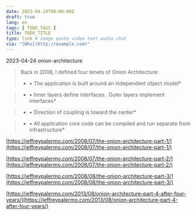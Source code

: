 ```yaml
---
date: 2023-04-24T00:00:00Z
draft: true
lang: en
tags: [ TODO_TAGS ]
title: TODO_TITLE
type: link # image quote video text audio chat
via: "[Who](http://example.com)"
---
```



2023-04-24 onion-architecture


> Back in 2008, I defined four tenets of Onion Architecture:
>
>* • The application is built around an independent object model*

>* • Inner layers define interfaces.  Outer layers implement interfaces*

>* • Direction of coupling is toward the center*

>* • All application core code can be compiled and run separate from infrastructure*

[https://jeffreypalermo.com/2008/07/the-onion-architecture-part-1/](https://jeffreypalermo.com/2008/07/the-onion-architecture-part-1/)

[https://jeffreypalermo.com/2008/07/the-onion-architecture-part-2/](https://jeffreypalermo.com/2008/07/the-onion-architecture-part-2/)

[https://jeffreypalermo.com/2008/08/the-onion-architecture-part-3/](https://jeffreypalermo.com/2008/08/the-onion-architecture-part-3/)

[https://jeffreypalermo.com/2013/08/onion-architecture-part-4-after-four-years/](https://jeffreypalermo.com/2013/08/onion-architecture-part-4-after-four-years/)

